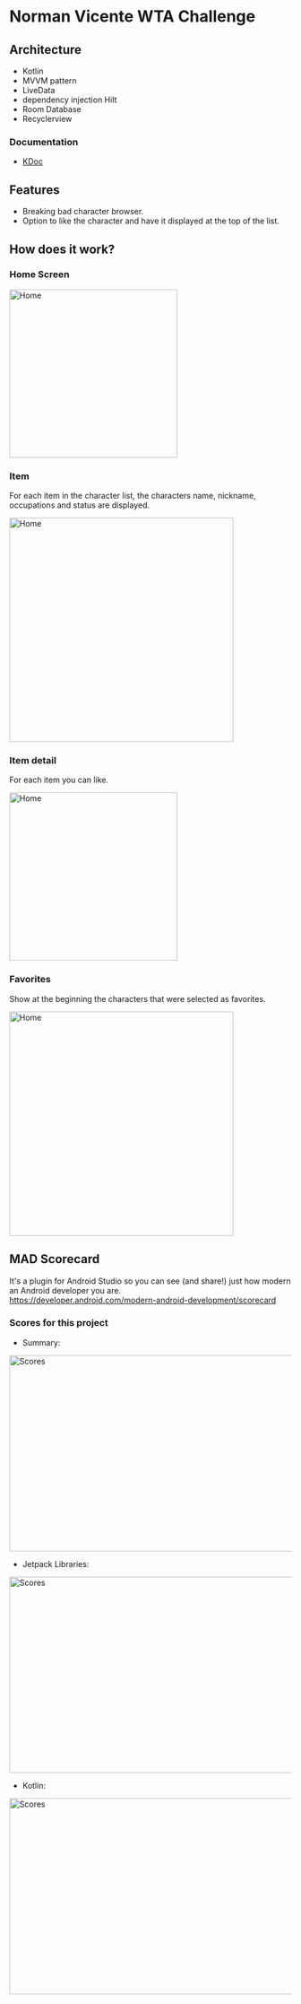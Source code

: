 # Norman Vicente WTA Challenge


## Architecture
- Kotlin
- MVVM pattern
- LiveData
- dependency injection Hilt 
- Room Database 
- Recyclerview

### Documentation
 * [KDoc](https://kotlinlang.org/docs/kotlin-doc.html#kdoc-syntax)

## Features
- Breaking bad character browser.
- Option to like the character and have it displayed at the top of the list.

## How does it work?

### Home Screen
<img width="300" src="https://github.com/normanaspx/Data-Science/blob/master/resources/challenge/home.jpeg?raw=true" alt="Home"/>

### Item
For each item in the character list, the characters name, nickname, occupations and status are displayed.

<img width="400" src="https://github.com/normanaspx/Data-Science/blob/master/resources/challenge/item.jpeg?raw=true" alt="Home"/>

### Item detail

For each item you can like.

<img width="300" src="https://github.com/normanaspx/Data-Science/blob/master/resources/challenge/item2.jpeg?raw=true" alt="Home"/>


### Favorites
Show at the beginning the characters that were selected as favorites.

<img width="400" src="https://github.com/normanaspx/Data-Science/blob/master/resources/challenge/favs.jpeg?raw=true" alt="Home"/>

## MAD Scorecard
It's a plugin for Android Studio so you can see (and share!) just how modern an Android developer you are. <br>
https://developer.android.com/modern-android-development/scorecard

### Scores for this project

- Summary: 
<img width="660" height="350" src="https://github.com/normanaspx/Data-Science/blob/master/resources/challenge/summary.png?raw=true" alt="Scores"/>

- Jetpack Libraries:
<img width="660" height="350" src="https://github.com/normanaspx/Data-Science/blob/master/resources/challenge/jetpack.png?raw=true" alt="Scores"/>

- Kotlin: 
<img width="660" height="350" src="https://github.com/normanaspx/Data-Science/blob/master/resources/challenge/kotlin.png?raw=true" alt="Scores"/>






